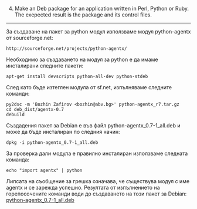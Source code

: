 4. Make an Deb package for an application written in Perl, Python or Ruby. The exepected result is the package and its control files.
-------------------------------------------------------------------------------------------------------------------------------------

За създаване на пакет за python модул използваме модул python-agentx от sourceforge.net:

	http://sourceforge.net/projects/python-agentx/

Необходимо за създаването на модул за python е да имаме инсталирани следните пакети:

	apt-get install devscripts python-all-dev python-stdeb

След като бъде изтеглен модула от sf.net, изпълняваме следните команди:

	py2dsc -m 'Bozhin Zafirov <bozhin@abv.bg>' python-agentx_r7.tar.gz
	cd deb_dist/agentx-0.7
	debuild

Създадения пакет за Debian е във файл python-agentx_0.7-1_all.deb и може да бъде инсталиран по следния начин:

	dpkg -i python-agentx_0.7-1_all.deb

За проверка дали модула е правилно инсталиран използваме следната команда:

	echo "import agentx" | python

Липсата на съобщение за грешка означава, че съществува модул с име agentx и се зарежда успешно.
Резултата от изпълнението на горепосочените команди води до създаването на този пакет за Debian: [python-agentx_0.7-1_all.deb](https://github.com/phalaaxx/homework/blob/master/python-agentx_0.7-1_all.deb "python-agentx_0.7-1_all.deb")
